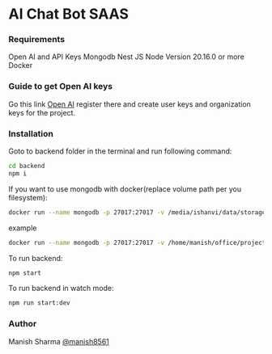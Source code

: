 # AI Chat Bot SAAS

### Requirements
Open AI and API Keys
Mongodb
Nest JS
Node Version 20.16.0 or more
Docker

### Guide to get Open AI keys
Go this link [Open AI](https://platform.openai.com/docs/) register there and create user keys and organization keys for the project.

### Installation
Goto to backend folder in the terminal and run following command:
```bash
cd backend
npm i
```
If you want to use mongodb with docker(replace volume path per you filesystem):
```bash
docker run --name mongodb -p 27017:27017 -v /media/ishanvi/data/storages/mongo:/data/db -d --rm mongodb/mongodb-community-server:latest
```
example
```bash
docker run --name mongodb -p 27017:27017 -v /home/manish/office/projects/ai_chat_bot_saas/mongodb/data:/data/db -d --rm mongodb/mongodb-community-server:latest
```

To run backend:
```bash
npm start
```

To run backend in watch mode:
```bash
npm run start:dev
```

### Author
Manish Sharma
[@manish8561](https://github.com/manish8561/)


